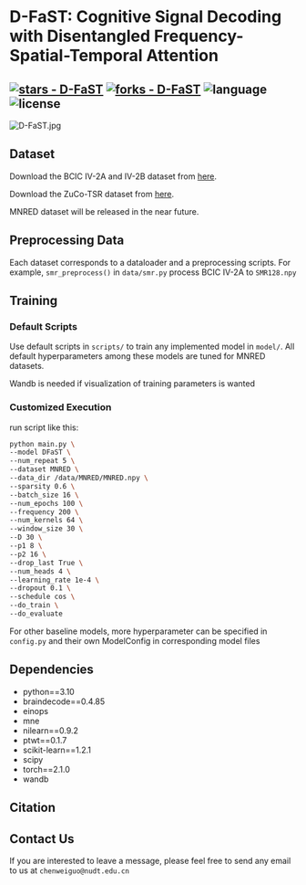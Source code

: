 # D-FaST: Cognitive Signal Decoding with Disentangled Frequency-Spatial-Temporal Attention

[![stars - D-FaST](https://img.shields.io/github/stars/AdFiFi/D-FaST?style=social)](https://github.com/AdFiFi/D-FaST)
[![forks - D-FaST](https://img.shields.io/github/forks/AdFiFi/D-FaST?style=social)](https://github.com/AdFiFi/D-FaST)
![language](https://img.shields.io/github/languages/top/AdFiFi/D-FaST?color=lightgrey)
![license](https://img.shields.io/github/license/AdFiFi/D-FaST)
---

![D-FaST.jpg](pictures/D-FaST.jpg)

## Dataset

Download the BCIC IV-2A and IV-2B dataset from [here](https://www.bbci.de/competition/iv/index.html).

Download the ZuCo-TSR dataset from [here](https://osf.io/q3zws/).

MNRED dataset will be released in the near future.

## Preprocessing Data

Each dataset corresponds to a dataloader and a preprocessing scripts. 
For example, ```smr_preprocess()``` in ```data/smr.py``` process BCIC IV-2A to ```SMR128.npy``` 

## Training

### Default Scripts
Use default scripts in ```scripts/``` to train any implemented model in ```model/```. 
All default hyperparameters among these models are tuned for MNRED datasets.

Wandb is needed if visualization of training parameters is wanted

### Customized Execution

run script like this:
```bash
python main.py \
--model DFaST \
--num_repeat 5 \
--dataset MNRED \
--data_dir /data/MNRED/MNRED.npy \
--sparsity 0.6 \
--batch_size 16 \
--num_epochs 100 \
--frequency 200 \
--num_kernels 64 \
--window_size 30 \
--D 30 \
--p1 8 \
--p2 16 \
--drop_last True \
--num_heads 4 \
--learning_rate 1e-4 \
--dropout 0.1 \
--schedule cos \
--do_train \
--do_evaluate
```
For other baseline models, more hyperparameter can be specified in ```config.py``` 
and their own ModelConfig in corresponding model files

## Dependencies
- python==3.10
- braindecode==0.4.85
- einops
- mne
- nilearn==0.9.2
- ptwt==0.1.7
- scikit-learn==1.2.1
- scipy
- torch==2.1.0
- wandb

## Citation

## Contact Us

If you are interested to leave a message, please feel free to send any email to us at ```chenweiguo@nudt.edu.cn```